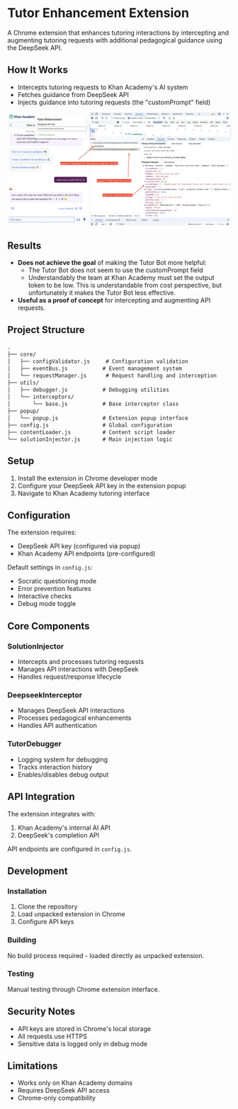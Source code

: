 # Tutor Enhancement Extension

A Chrome extension that enhances tutoring interactions by intercepting and augmenting tutoring requests with additional pedagogical guidance using the DeepSeek API.


## How It Works

- Intercepts tutoring requests to Khan Academy's AI system
- Fetches guidance from DeepSeek API
- Injects guidance into tutoring requests (the "customPrompt" field)

<img src="./how_it_works.jpg" alt="How It Works" width="800">

## Results

- **Does not achieve the goal** of making the Tutor Bot more helpful:
  - The Tutor Bot does not seem to use the customPrompt field
  - Understandably the team at Khan Academy must set the output token to be low. This is understandable from cost perspective, but unfortunately it makes the Tutor Bot less effective.
- **Useful as a proof of concept** for intercepting and augmenting API requests.


## Project Structure

```
.
├── core/
│   ├── configValidator.js     # Configuration validation
│   ├── eventBus.js           # Event management system
│   └── requestManager.js      # Request handling and interception
├── utils/
│   ├── debugger.js           # Debugging utilities
│   └── interceptors/
│       └── base.js           # Base interceptor class
├── popup/
│   └── popup.js              # Extension popup interface
├── config.js                 # Global configuration
├── contentLoader.js          # Content script loader
└── solutionInjector.js       # Main injection logic
```

## Setup

1. Install the extension in Chrome developer mode
2. Configure your DeepSeek API key in the extension popup
3. Navigate to Khan Academy tutoring interface

## Configuration

The extension requires:

- DeepSeek API key (configured via popup)
- Khan Academy API endpoints (pre-configured)

Default settings in `config.js`:

- Socratic questioning mode
- Error prevention features
- Interactive checks
- Debug mode toggle

## Core Components

### SolutionInjector

- Intercepts and processes tutoring requests
- Manages API interactions with DeepSeek
- Handles request/response lifecycle

### DeepseekInterceptor

- Manages DeepSeek API interactions
- Processes pedagogical enhancements
- Handles API authentication

### TutorDebugger

- Logging system for debugging
- Tracks interaction history
- Enables/disables debug output

## API Integration

The extension integrates with:

1. Khan Academy's internal AI API
2. DeepSeek's completion API

API endpoints are configured in `config.js`.

## Development

### Installation

1. Clone the repository
2. Load unpacked extension in Chrome
3. Configure API keys

### Building

No build process required - loaded directly as unpacked extension.

### Testing

Manual testing through Chrome extension interface.

## Security Notes

- API keys are stored in Chrome's local storage
- All requests use HTTPS
- Sensitive data is logged only in debug mode

## Limitations

- Works only on Khan Academy domains
- Requires DeepSeek API access
- Chrome-only compatibility
